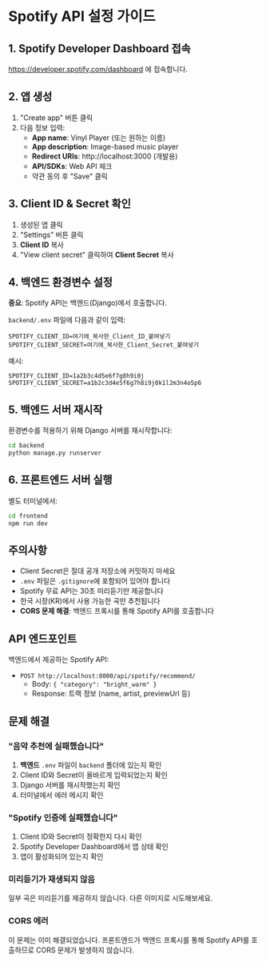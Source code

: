# Spotify API 설정 가이드

## 1. Spotify Developer Dashboard 접속

https://developer.spotify.com/dashboard 에 접속합니다.

## 2. 앱 생성

1. "Create app" 버튼 클릭
2. 다음 정보 입력:
   - **App name**: Vinyl Player (또는 원하는 이름)
   - **App description**: Image-based music player
   - **Redirect URIs**: http://localhost:3000 (개발용)
   - **API/SDKs**: Web API 체크
   - 약관 동의 후 "Save" 클릭

## 3. Client ID & Secret 확인

1. 생성된 앱 클릭
2. "Settings" 버튼 클릭
3. **Client ID** 복사
4. "View client secret" 클릭하여 **Client Secret** 복사

## 4. 백엔드 환경변수 설정

**중요**: Spotify API는 백엔드(Django)에서 호출합니다.

`backend/.env` 파일에 다음과 같이 입력:

```env
SPOTIFY_CLIENT_ID=여기에_복사한_Client_ID_붙여넣기
SPOTIFY_CLIENT_SECRET=여기에_복사한_Client_Secret_붙여넣기
```

예시:
```env
SPOTIFY_CLIENT_ID=1a2b3c4d5e6f7g8h9i0j
SPOTIFY_CLIENT_SECRET=a1b2c3d4e5f6g7h8i9j0k1l2m3n4o5p6
```

## 5. 백엔드 서버 재시작

환경변수를 적용하기 위해 Django 서버를 재시작합니다:

```bash
cd backend
python manage.py runserver
```

## 6. 프론트엔드 서버 실행

별도 터미널에서:

```bash
cd frontend
npm run dev
```

## 주의사항

- Client Secret은 절대 공개 저장소에 커밋하지 마세요
- `.env` 파일은 `.gitignore`에 포함되어 있어야 합니다
- Spotify 무료 API는 30초 미리듣기만 제공합니다
- 한국 시장(KR)에서 사용 가능한 곡만 추천됩니다
- **CORS 문제 해결**: 백엔드 프록시를 통해 Spotify API를 호출합니다

## API 엔드포인트

백엔드에서 제공하는 Spotify API:

- `POST http://localhost:8000/api/spotify/recommend/`
  - Body: `{ "category": "bright_warm" }`
  - Response: 트랙 정보 (name, artist, previewUrl 등)

## 문제 해결

### "음악 추천에 실패했습니다"

1. **백엔드** `.env` 파일이 `backend` 폴더에 있는지 확인
2. Client ID와 Secret이 올바르게 입력되었는지 확인
3. Django 서버를 재시작했는지 확인
4. 터미널에서 에러 메시지 확인

### "Spotify 인증에 실패했습니다"

1. Client ID와 Secret이 정확한지 다시 확인
2. Spotify Developer Dashboard에서 앱 상태 확인
3. 앱이 활성화되어 있는지 확인

### 미리듣기가 재생되지 않음

일부 곡은 미리듣기를 제공하지 않습니다. 다른 이미지로 시도해보세요.

### CORS 에러

이 문제는 이미 해결되었습니다. 프론트엔드가 백엔드 프록시를 통해 Spotify API를 호출하므로 CORS 문제가 발생하지 않습니다.
